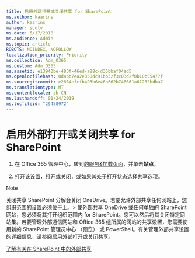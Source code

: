 ```yaml
---
title: 启用外部打开或关闭共享 for SharePoint
ms.author: kaarins
author: kaarins
manager: scotv
ms.date: 5/17/2018
ms.audience: Admin
ms.topic: article
ROBOTS: NOINDEX, NOFOLLOW
localization_priority: Priority
ms.collection: Adm_O365
ms.custom: Adm_O365
ms.assetid: e13940be-483f-46ed-a88c-d36bbaf04ad5
ms.openlocfilehash: 0d4bb7ea2e350dc91bb32f3c03d2f0b10b55477f
ms.sourcegitcommit: e2864efcfb493b6e46b662b746661a61232bdba7
ms.translationtype: MT
ms.contentlocale: zh-CN
ms.lasthandoff: 01/24/2019
ms.locfileid: "29458972"
---
```

# <a name="turn-external-sharing-on-or-off-for-sharepoint"></a>启用外部打开或关闭共享 for SharePoint

1. 在 Office 365 管理中心，转到[的服务&amp;加载页面](https://portal.office.com/adminportal/home#/Settings/ServicesAndAddIns)，并单击**站点**。
    
2. 打开该设置，打开或关闭，或如果其处于打开状态选择共享选项。
    
> [!NOTE]
> 关闭共享 SharePoint 分解会关闭 OneDrive。若要允许外部共享任何网站上，您组织范围的设置必须位于上。> 使外部共享 OneDrive 或任何单独的 SharePoint 网站，您必须将其打开组织范围内 for SharePoint。您可以然后将其关闭特定网站集。若要管理外部通信网站和 Office 365 组所属的网站的共享设置，您需要使用新的 SharePoint 管理员中心 （预览） 或 PowerShell。有关管理外部共享设置的详细信息，请参阅[启用外部打开或关闭共享](https://go.microsoft.com/fwlink/?linkid=866426)。 
  
[了解有关在 SharePoint 中的外部共享](https://go.microsoft.com/fwlink/?linkid=734908)
  

